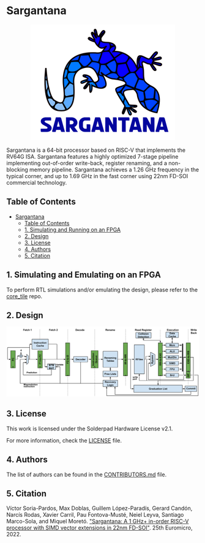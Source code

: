# Sargantana

<p align="center">
  <img src="doc/sargantana_logo.svg" />
</p>

Sargantana is a 64-bit processor based on RISC-V that implements the RV64G ISA.
Sargantana features a highly optimized 7-stage pipeline implementing out-of-order write-back, register renaming, and a non-blocking memory pipeline.
Sargantana achieves a 1.26 GHz frequency in the typical corner, and up to 1.69 GHz in the fast corner using 22nm FD-SOI commercial technology.


## Table of Contents

- [Sargantana](#sargantana)
  - [Table of Contents](#table-of-contents)
  - [1. Simulating and Running on an FPGA](#1-simulating-and-emulating-on-an-fpga)
  - [2. Design](#2-design)
  - [3. License](#3-license)
  - [4. Authors](#4-authors)
  - [5. Citation](#5-citation)

## 1. Simulating and Emulating on an FPGA

To perform RTL simulations and/or emulating the design, please refer to the [core_tile](https://github.com/bsc-loca/core_tile) repo.

## 2. Design

![Sargantana Pipeline](doc/sargantana_pipeline.svg)

## 3. License

This work is licensed under the Solderpad Hardware License v2.1.

For more information, check the [LICENSE](LICENSE) file.

## 4. Authors

The list of authors can be found in the [CONTRIBUTORS.md](CONTRIBUTORS.md) file.

## 5. Citation

Víctor Soria-Pardos, Max Doblas, Guillem López-Paradís, Gerard Candón, Narcís Rodas, Xavier Carril, Pau Fontova-Musté, Neiel Leyva, Santiago Marco-Sola, and Miquel Moretó. ["Sargantana: A 1 GHz+ in-order RISC-V processor with SIMD vector extensions in 22nm FD-SOI"](https://upcommons.upc.edu/bitstream/handle/2117/384912/sargantana_preprint.pdf?sequence=1). 25th Euromicro, 2022.
